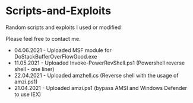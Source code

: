 # Scripts-and-Exploits
Random scripts and exploits I used or modified

Please feel free to contact me.

* 04.06.2021 - Uploaded MSF module for DoStackBufferOverFlowGood.exe
* 11.05.2021 - Uploaded Invoke-PowerRevShell.ps1 (Powershell reverse shell - one liner)
* 22.04.2021 - Uploaded amzhell.cs (Reverse shell with the usage of amzi.ps1)
* 21.04.2021 - Uploaded amzi.ps1 (bypass AMSI and Windows Defender to use IEX)
